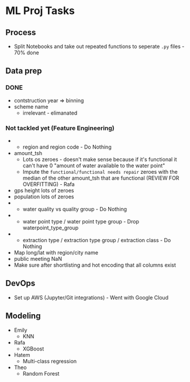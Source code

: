 # ML Proj Tasks

## Process

 - Split Notebooks and take out repeated functions to seperate `.py` files - 70% done

## Data prep

### DONE

- contstruction year => binning
- scheme name
  - irrelevant - elimanated

### Not tackled yet (Feature Engineering)

- * region and region code - Do Nothing
- amount_tsh
  - Lots os zeroes - doesn't make sense because if it's functional it can't have 0 "amount of water available to the water point"
  - Impute the `functional/functional needs repair` zeroes with the median of the other amount_tsh that are functional (REVIEW FOR OVERFITTING) - Rafa
- gps height lots of zeroes
- population lots of zeroes
- * water quality vs quality group - Do Nothing
- * water point type / water point type group - Drop waterpoint_type_group
- * extraction type / extraction type group / extraction class - Do Nothing
- Map long/lat with region/city name
- public meeting NaN
- Make sure after shortlisting and hot encoding that all columns exist

## DevOps

- Set up AWS (Jupyter/Git integrations) - Went with Google Cloud

## Modeling

  - Emily
    - KNN
  - Rafa
    - XGBoost
  - Hatem
    - Multi-class regression
  - Theo
    - Random Forest

